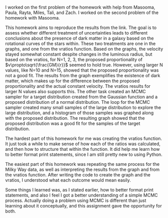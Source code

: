 I worked on the first problem of the homework with help from Masooma, Paula, Rayta, Miles, Tali, and Zach. I worked on the second problem of the homework with Masooma.

This homework aims to reproduce the results from the link. The goal is to assess whether different treatment of uncertainties leads to different conclusions about the
presence of dark matter in a galaxy based on the rotational curves of the stars within. These two treatments are one in the graphs, and one from the vratios function.
Based on the graphs, the velocity stayed somewhat constant despite changes in the luminous radius, but based on the vratios, for N=1, 2, 3, the proposed proportionality
of $v\propto\sqrt{\frac{GM}{r}}$ seemed to hold true. However, using larger N values, like N=10 and N=15, showed that the proposed proportionality was not a good fit. The results from the graph exemplifies the existence of dark matter, which makes up for the difference between the proposed proportionality and the actual constant velocity. 
The vratios results for larger N values also supports this. The other task created an MCMC sampler for a target distribution created from the Gaussian function and a
proposed distribution of a normal distribution. The loop for the MCMC sampler created many small samples of the large distribution to explore the large distribution, and
a histogram of those samples was graphed along with the proposed distribution. The resulting graph showed that the proposed distribution was a good fit for the samples of
the target distribution.

The hardest part of this homework for me was creating the vratios function. It just took a while to make sense of how each of the ratios was calculated, and then how to
structure that within the function. It did help me learn how to better format print statements, since I am still pretty new to using Python.

The easiest part of this homework was repeating the same process for the Milky Way data, as well as interpreting the results from the graph and from the vratios function.
After writing the code to create the graph and the vratios, I understood what each outcome would mean easily.

Some things I learned was, as I stated earlier, how to better format print statements, and also I feel I got a better understanding of a simple MCMC process. Actually doing
a problem using MCMC is different than just learning about it conceptually, and this assignment gave the opportunity for both.
